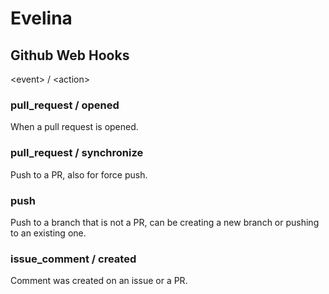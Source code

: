 # Evelina

## Github Web Hooks
\<event> / \<action>

### pull_request / opened
When a pull request is opened.

### pull_request / synchronize
Push to a PR, also for force push.

### push
Push to a branch that is not a PR, can be creating a new branch or pushing to an existing one.

### issue_comment / created
Comment was created on an issue or a PR.
